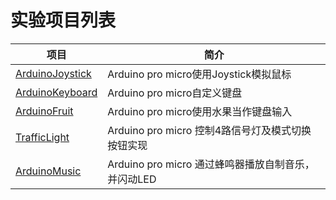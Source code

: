 # 实验项目列表

|项目|简介|
|--|--|
|[ArduinoJoystick](Arduino/ArduinoJoystick)|Arduino pro micro使用Joystick模拟鼠标|
|[ArduinoKeyboard](Arduino/ArduinoKeyboard)|Arduino pro micro自定义键盘|
|[ArduinoFruit](Arduino/ArduinoFruit)|Arduino pro micro使用水果当作键盘输入|
|[TrafficLight](Arduino/TrafficLight)|Arduino pro micro 控制4路信号灯及模式切换按钮实现|
|[ArduinoMusic](Arduino/ArduinoMusic)|Arduino pro micro 通过蜂鸣器播放自制音乐，并闪动LED|
